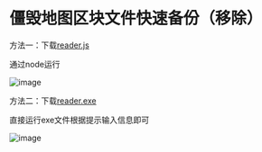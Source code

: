 # 僵毁地图区块文件快速备份（移除）
方法一：下载[reader.js](https://github.com/aveOuO/video-resource/releases/download/0.0.3/reader.js)

通过node运行

![image](https://github.com/user-attachments/assets/83e4389a-6668-475c-9cf6-3aa95bc1bc31)

方法二：下载[reader.exe](https://github.com/aveOuO/video-resource/releases/download/0.0.3/reader.exe)

直接运行exe文件根据提示输入信息即可

![image](https://github.com/user-attachments/assets/e2c39c5b-59cf-45fe-89b8-67d4d6da0d1f)
